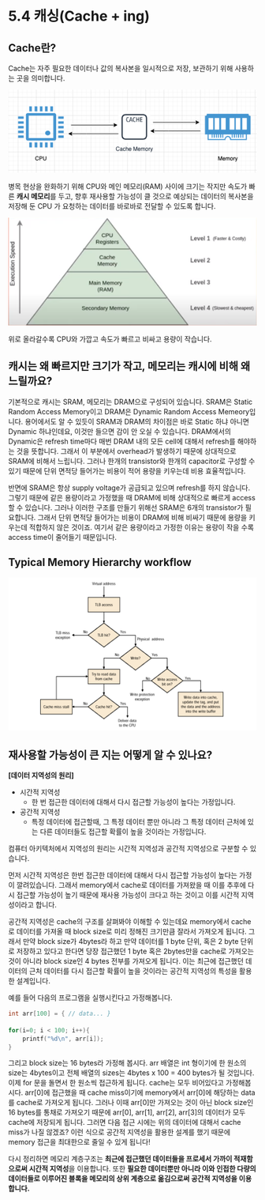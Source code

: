 # 5.4 캐싱(Cache + ing)

## Cache란?
Cache는 자주 필요한 데이터나 값의 복사본을 일시적으로 저장, 보관하기 위해 사용하는 곳을 의미합니다.

![](images/1.3.1_cache_architecture.png)

병목 현상을 완화하기 위해 CPU와 메인 메모리(RAM) 사이에 크기는 작지만 속도가 빠른 **캐시 메모리**를 두고, 향후 재사용할 가능성이 클 것으로 예상되는 데이터의 복사본을 저장해 둔 CPU 가 요청하는 데이터를 바로바로 전달할 수 있도록 합니다.

![위로 올라갈수록 CPU와 가깝고 속도가 빠르고 비싸고 용량이 작습니다.](images/1.3.2_memory.png)

위로 올라갈수록 CPU와 가깝고 속도가 빠르고 비싸고 용량이 작습니다.

## 캐시는 왜 빠르지만 크기가 작고, 메모리는 캐시에 비해 왜 느릴까요?
    
기본적으로 캐시는 SRAM, 메모리는 DRAM으로 구성되어 있습니다. SRAM은 Static Random Access Memory이고 DRAM은 Dynamic Random Access Memeory입니다. 용어에서도 알 수 있듯이 SRAM과 DRAM의 차이점은 바로 Static 하냐 아니면 Dynamic 하냐인데요, 이것만 들으면 감이 안 오실 수 있습니다. DRAM에서의 Dynamic은 refresh time마다 매번 DRAM 내의 모든 cell에 대해서 refresh를 해야하는 것을 뜻합니다. 그래서 이 부분에서 overhead가 발생하기 때문에 상대적으로 SRAM에 비해서 느립니다. 그러나 한개의 transistor와 한개의 capacitor로 구성할 수 있기 때문에 단위 면적당 들어가는 비용이 적어 용량을 키우는데 비용 효율적입니다. 

반면에 SRAM은 항상 supply voltage가 공급되고 있으며 refresh를 하지 않습니다. 그렇기 때문에 같은 용량이라고 가정했을 때 DRAM에 비해 상대적으로 빠르게 access 할 수 있습니다. 그러나 이러한 구조를 만들기 위해선 SRAM은 6개의 transistor가 필요합니다. 그래서 단위 면적당 들어가는 비용이 DRAM에 비해 비싸기 때문에 용량을 키우는데 적합하지 않은 것이죠. 여기서 같은 용량이라고 가정한 이유는 용량이 작을 수록 access time이 줄어들기 때문입니다.
    
## Typical Memory Hierarchy workflow
    
![](images/1.3.3_memory_hierarchy_workflow.png)
    

## 재사용할 가능성이 큰 지는 어떻게 알 수 있나요?

**[데이터 지역성의 원리]**

- 시간적 지역성
    - 한 번 접근한 데이터에 대해서 다시 접근할 가능성이 높다는 가정입니다.
- 공간적 지역성
    - 특정 데이터에 접근할때, 그 특정 데이터 뿐만 아니라 그 특정 데이터 근처에 있는 다른 데이터들도 접근할 확률이 높을 것이라는 가정입니다.
    
컴퓨터 아키텍처에서 지역성의 원리는 시간적 지역성과 공간적 지역성으로 구분할 수 있습니다. 

먼저 시간적 지역성은 한번 접근한 데이터에 대해서 다시 접근할 가능성이 높다는 가정이 깔려있습니다. 그래서 memory에서 cache로 데이터를 가져왔을 때 이를 추후에 다시 접근할 가능성이 높기 때문에 재사용 가능성이 크다고 하는 것이고 이를 시간적 지역성이라고 합니다.

공간적 지역성은 cache의 구조를 살펴봐야 이해할 수 있는데요 memory에서 cache로 데이터를 가져올 때 block size로 미리 정해진 크기만큼 잘라서 가져오게 됩니다. 그래서 만약 block size가 4bytes라 하고 만약 데이터를 1 byte 단위, 혹은 2 byte 단위로 저장하고 있다고 한다면 당장 접근했던 1 byte 혹은 2bytes만을 cache로 가져오는 것이 아니라 block size인 4 bytes 전부를 가져오게 됩니다. 이는 최근에 접근했던 데이터의 근처 데이터를 다시 접근할 확률이 높을 것이라는 공간적 지역성의 특성을 활용한 설계입니다. 

예를 들어 다음의 프로그램을 실행시킨다고 가정해봅니다. 

```c
int arr[100] = { // data... }

for(i=0; i < 100; i++){
    printf("%d\n", arr[i]);
}
```

그리고 block size는 16 bytes라 가정해 봅시다. arr 배열은 int 형이기에 한 원소의 size는 4bytes이고 전체 배열의 sizes는 4bytes x 100 = 400 bytes가 될 것입니다. 이제 for 문을 돌면서 한 원소씩 접근하게 됩니다. cache는 모두 비어있다고 가정해봅시다. arr[0]에 접근했을 때 cache miss이기에 memory에서 arr[0]에 해당하는 data를 cache로 가져오게 됩니다. 그러나 이때 arr[0]만 가져오는 것이 아닌 block size인 16 bytes를 통채로 가져오기 때문에 arr[0], arr[1], arr[2], arr[3]의 데이터가 모두 cache에 저장되게 됩니다. 그러면 다음 접근 시에는 위의 데이터에 대해서 cache miss가 나질 않겠죠? 이런 식으로 공간적 지역성을 활용한 설계를 했기 때문에 memory 접근을 최대한으로 줄일 수 있게 됩니다!

다시 정리하면 메모리 계층구조는 **최근에 접근했던 데이터들을 프로세서 가까이 적재함으로써 시간적 지역성**을 이용합니다. 또한 **필요한 데이터뿐만 아니라 이와 인접한 다량의 데이터들로 이루어진 블록을 메모리의 상위 계층으로 옮김으로써 공간적 지역성을 이용합니다.**


<script src="https://utteranc.es/client.js"
        repo="Pseudo-Lab/data-engineering-for-everybody"
        issue-term="pathname"
        label="comments"
        theme="preferred-color-scheme"
        crossorigin="anonymous"
        async>
</script>